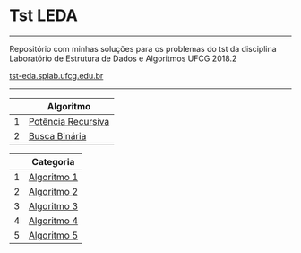 # Tst LEDA

------------------------------

Repositório com minhas soluções para os problemas do tst da disciplina  Laboratório de Estrutura de Dados e Algoritmos UFCG 2018.2

[tst-eda.splab.ufcg.edu.br](tst-eda.splab.ufcg.edu.br)

------------------------------


|    | Algoritmo           |
| -- | ------------------- |
| 1 | [Potência Recursiva](https://github.com/Viniciuswps/tst-leda/tree/master/potenciaRecursiva) |
| 2 | [Busca Binária](https://github.com/Viniciuswps/tst-leda/tree/master/buscaBinaria) |

|    | Categoria            |
| -- | ------------------- |
| 1 | [Algoritmo 1]() |
| 2 | [Algoritmo 2]() |
| 3 | [Algoritmo 3]() |
| 4 | [Algoritmo 4]() |
| 5 | [Algoritmo 5]() |
